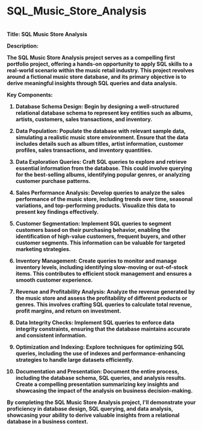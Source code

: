 # SQL_Music_Store_Analysis
<br>
<b>
Title: SQL Music Store Analysis

Description:

The SQL Music Store Analysis project serves as a compelling first portfolio project, offering a hands-on opportunity to apply SQL skills to a real-world scenario within the music retail industry. This project revolves around a fictional music store database, and its primary objective is to derive meaningful insights through SQL queries and data analysis.

Key Components:

1. **Database Schema Design:** Begin by designing a well-structured relational database schema to represent key entities such as albums, artists, customers, sales transactions, and inventory.

2. **Data Population:** Populate the database with relevant sample data, simulating a realistic music store environment. Ensure that the data includes details such as album titles, artist information, customer profiles, sales transactions, and inventory quantities.

3. **Data Exploration Queries:** Craft SQL queries to explore and retrieve essential information from the database. This could involve querying for the best-selling albums, identifying popular genres, or analyzing customer purchase patterns.

4. **Sales Performance Analysis:** Develop queries to analyze the sales performance of the music store, including trends over time, seasonal variations, and top-performing products. Visualize this data to present key findings effectively.

5. **Customer Segmentation:** Implement SQL queries to segment customers based on their purchasing behavior, enabling the identification of high-value customers, frequent buyers, and other customer segments. This information can be valuable for targeted marketing strategies.

6. **Inventory Management:** Create queries to monitor and manage inventory levels, including identifying slow-moving or out-of-stock items. This contributes to efficient stock management and ensures a smooth customer experience.

7. **Revenue and Profitability Analysis:** Analyze the revenue generated by the music store and assess the profitability of different products or genres. This involves crafting SQL queries to calculate total revenue, profit margins, and return on investment.

8. **Data Integrity Checks:** Implement SQL queries to enforce data integrity constraints, ensuring that the database maintains accurate and consistent information.

9. **Optimization and Indexing:** Explore techniques for optimizing SQL queries, including the use of indexes and performance-enhancing strategies to handle large datasets efficiently.

10. **Documentation and Presentation:** Document the entire process, including the database schema, SQL queries, and analysis results. Create a compelling presentation summarizing key insights and showcasing the impact of the analysis on business decision-making.

By completing the SQL Music Store Analysis project, I'll demonstrate your proficiency in database design, SQL querying, and data analysis, showcasing your ability to derive valuable insights from a relational database in a business context.
</b>
